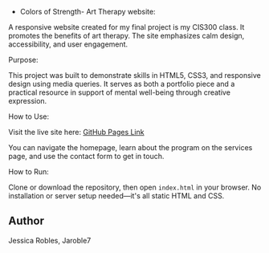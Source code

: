 - Colors of Strength- Art Therapy website:

A responsive website created for my final project is my CIS300 class. It promotes the benefits of art therapy. The site emphasizes calm design, accessibility, and user engagement.

Purpose:

This project was built to demonstrate skills in HTML5, CSS3, and responsive design using media queries. It serves as both a portfolio piece and a practical resource in support of mental well-being through creative expression.

How to Use:

Visit the live site here: [GitHub Pages Link](https://your-username.github.io/colors-of-strength)

You can navigate the homepage, learn about the program on the services page, and use the contact form to get in touch.

How to Run:

Clone or download the repository, then open `index.html` in your browser. No installation or server setup needed—it's all static HTML and CSS.

## Author

Jessica Robles, Jaroble7
